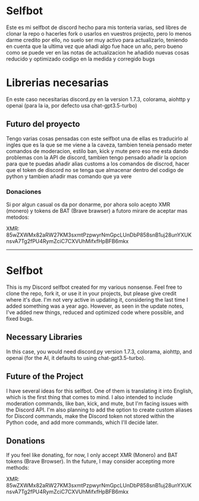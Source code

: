 # Selfbot
Este es mi selfbot de discord hecho para mis tonteria varias, sed libres de clonar la repo o hacerles fork o usarlos en vuestros projecto, pero lo menos darme credito por ello, no suelo ser muy activo para actualizarlo, teniendo en cuenta que la ultima vez que añadi algo fue hace un año, pero bueno como se puede ver en las notas de actualizacion he añadido nuevas cosas reducido y optimizado codigo en la medida y corregido bugs

<h1> Librerias necesarias  </h1>

En este caso necesitarias discord.py en la version 1.7.3, colorama, aiohttp y openai (para la ia, por defecto usa chat-gpt3.5-turbo)

<h2> Futuro del proyecto</h2>

Tengo varias cosas pensadas con este selfbot una de ellas es traducirlo al ingles que es la que se me viene a la caveza, tambien teneia pensado meter comandos de moderacion, estilo ban, kick y mute pero eso me esta dando problemas con la API de discord, tambien tengo pensado añadir la opcion para que te puedas añadir alias customs a los comandos de discrod, hacer que el token de discord no se tenga que almacenar dentro del codigo de python y tambien añadir mas comando que ya vere 

<h3> Donaciones </h3>

Si por algun casual os da por donarme, por ahora solo acepto XMR (monero) y tokens de BAT (Brave brawser) a futoro mirare de aceptar mas metodos:

XMR: 85wZXWMx82aRW27KM3sxmtPzpwyrNmGpcLUnDbP858snB1uj28unYXUKnsvA7Tg2fPU4RymZciC7CXVUhMifxfHpBFB6mkx

-------------------------------------------------------------------------------------------------------------------------------------------------------------------------------------------------------------

# Selfbot

This is my Discord selfbot created for my various nonsense. Feel free to clone the repo, fork it, or use it in your projects, but please give credit where it's due. I'm not very active in updating it, considering the last time I added something was a year ago. However, as seen in the update notes, I've added new things, reduced and optimized code where possible, and fixed bugs.

## Necessary Libraries

In this case, you would need discord.py version 1.7.3, colorama, aiohttp, and openai (for the AI, it defaults to using chat-gpt3.5-turbo).

## Future of the Project

I have several ideas for this selfbot. One of them is translating it into English, which is the first thing that comes to mind. I also intended to include moderation commands, like ban, kick, and mute, but I'm facing issues with the Discord API. I'm also planning to add the option to create custom aliases for Discord commands, make the Discord token not stored within the Python code, and add more commands, which I'll decide later.

## Donations

If you feel like donating, for now, I only accept XMR (Monero) and BAT tokens (Brave Browser). In the future, I may consider accepting more methods:

XMR: 85wZXWMx82aRW27KM3sxmtPzpwyrNmGpcLUnDbP858snB1uj28unYXUKnsvA7Tg2fPU4RymZciC7CXVUhMifxfHpBFB6mkx
